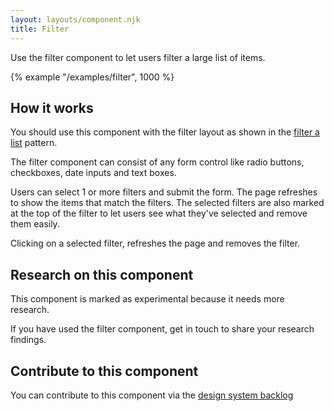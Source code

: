 ```yaml
---
layout: layouts/component.njk
title: Filter
---
```


Use the filter component to let users filter a large list of items.

{% example "/examples/filter", 1000 %}

## How it works

You should use this component with the filter layout as shown in the [filter a list](../../patterns/filter-a-list) pattern.

The filter component can consist of any form control like radio buttons, checkboxes, date inputs and text boxes.

Users can select 1 or more filters and submit the form. The page refreshes to show the items that match the filters. The selected filters are also marked at the top of the filter to let users see what they've selected and remove them easily.

Clicking on a selected filter, refreshes the page and removes the filter.

## Research on this component

This component is marked as experimental because it needs more research.

If you have used the filter component, get in touch to share your research findings.

## Contribute to this component

You can contribute to this component via the [design system backlog](https://github.com/ministryofjustice/moj-design-system-backlog/issues/2)
